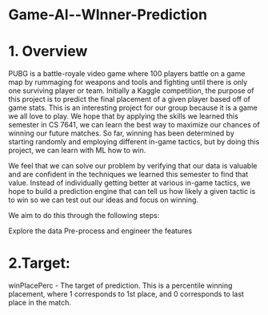 # Game-Al--WInner-Prediction

# 1. Overview
PUBG is a battle-royale video game where 100 players battle on a game map by rummaging for weapons and tools and fighting until there is only one surviving player or team. Initially a Kaggle competition, the purpose of this project is to predict the final placement of a given player based off of game stats. This is an interesting project for our group because it is a game we all love to play. We hope that by applying the skills we learned this semester in CS 7641, we can learn the best way to maximize our chances of winning our future matches. So far, winning has been determined by starting randomly and employing different in-game tactics, but by doing this project, we can learn with ML how to win.

We feel that we can solve our problem by verifying that our data is valuable and are confident in the techniques we learned this semester to find that value. Instead of individually getting better at various in-game tactics, we hope to build a prediction engine that can tell us how likely a given tactic is to win so we can test out our ideas and focus on winning.

We aim to do this through the following steps:

Explore the data
Pre-process and engineer the features

# 2.Target:
winPlacePerc - The target of prediction. This is a percentile winning placement, where 1 corresponds to 1st place, and 0 corresponds to last place in the match.
